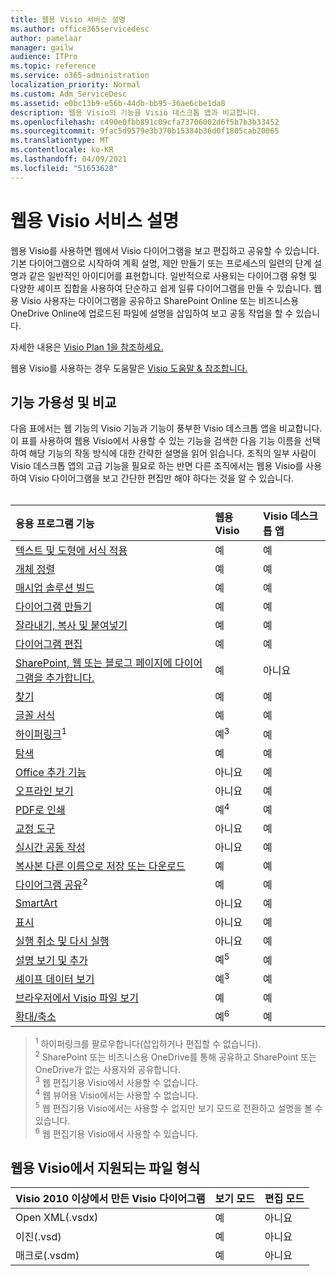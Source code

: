 ```yaml
---
title: 웹용 Visio 서비스 설명
ms.author: office365servicedesc
author: pamelaar
manager: gailw
audience: ITPro
ms.topic: reference
ms.service: o365-administration
localization_priority: Normal
ms.custom: Adm_ServiceDesc
ms.assetid: e0bc13b9-e56b-44db-bb95-36ae6cbe1da8
description: 웹용 Visio의 기능을 Visio 데스크톱 앱과 비교합니다.
ms.openlocfilehash: c490e0fbb891c09cfa73706002d6f5b7b3b33452
ms.sourcegitcommit: 9fac5d9579e3b370b15384b36d0f1805cab20065
ms.translationtype: MT
ms.contentlocale: ko-KR
ms.lasthandoff: 04/09/2021
ms.locfileid: "51653628"
---
```

# <a name="visio-for-the-web-service-description"></a>웹용 Visio 서비스 설명

웹용 Visio를 사용하면 웹에서 Visio 다이어그램을 보고 편집하고 공유할 수 있습니다. 기본 다이어그램으로 시작하여 계획 설명, 제안 만들기 또는 프로세스의 일련의 단계 설명과 같은 일반적인 아이디어를 표현합니다. 일반적으로 사용되는 다이어그램 유형 및 다양한 셰이프 집합을 사용하여 단순하고 쉽게 일류 다이어그램을 만들 수 있습니다. 웹용 Visio 사용자는 다이어그램을 공유하고 SharePoint Online 또는 비즈니스용 OneDrive Online에 업로드된 파일에 설명을 삽입하여 보고 공동 작업을 할 수 있습니다.
  
자세한 내용은 [Visio Plan 1을 참조하세요.](https://products.office.com/visio/visio-online)
  
웹용 Visio를 사용하는 경우 도움말은 [Visio 도움말 & 참조합니다.](https://support.office.com/visio)
  
## <a name="feature-availability-and-comparison"></a>기능 가용성 및 비교

다음 표에서는 웹 기능의 Visio 기능과 기능이 풍부한 Visio 데스크톱 앱을 비교합니다. 이 표를 사용하여 웹용 Visio에서 사용할 수 있는 기능을 검색한 다음 기능 이름을 선택하여 해당 기능의 작동 방식에 대한 간략한 설명을 읽어 읽습니다. 조직의 일부 사람이 Visio 데스크톱 앱의 고급 기능을 필요로 하는 반면 다른 조직에서는 웹용 Visio를 사용하여 Visio 다이어그램을 보고 간단한 편집만 해야 하다는 것을 알 수 있습니다.<br><br> 
  
| 응용 프로그램 기능 | 웹용 Visio | Visio 데스크톱 앱 |
|:-----|:-----|:-----|
|[텍스트 및 도형에 서식 적용](visio-online.md#apply-rich-formatting-to-text-and-shapes) <br/> |예  <br/> |예  <br/> |
|[개체 정렬](visio-online.md#arrange-objects) <br/> |예  <br/> |예  <br/> |
|[매시업 솔루션 빌드](visio-online.md#build-mashup-solutions) <br/> |예  <br/> |예  <br/> |
|[다이어그램 만들기](visio-online.md#create-diagrams) <br/> |예  <br/> |예  <br/> |
|[잘라내기, 복사 및 붙여넣기](visio-online.md#cut-copy-and-paste) <br/> |예  <br/> |예  <br/> |
|[다이어그램 편집](visio-online.md#edit-diagrams) <br/> |예  <br/> |예  <br/> |
|[SharePoint, 웹 또는 블로그 페이지에 다이어그램을 추가합니다.](visio-online.md#embed-diagram-in-a-sharepoint-web-or-blog-page) <br/> |예  <br/> |아니요  <br/> |
|[찾기](visio-online.md#find) <br/> |예  <br/> |예  <br/> |
|[글꼴 서식](visio-online.md#font-formatting) <br/> |예  <br/> |예  <br/> |
|[하이퍼링크](visio-online.md#hyperlinks)<sup>1</sup> <br/> |예<sup>3</sup> <br/> |예  <br/> |
|[탐색](visio-online.md#navigation) <br/> |예  <br/> |예  <br/> |
|[Office 추가 기능](visio-online.md#office-add-ins) <br/> |아니요  <br/> |예  <br/> |
|[오프라인 보기](visio-online.md#offline-viewing) <br/> |아니요  <br/> |예  <br/> |
|[PDF로 인쇄](visio-online.md#print-to-pdf) <br/> |예<sup>4</sup> <br/> |예  <br/> |
|[교정 도구](visio-online.md#proofing-tools) <br/> |아니요  <br/> |예  <br/> |
|[실시간 공동 작성](visio-online.md#real-time-co-authoring) <br/> |아니요  <br/> |예  <br/> |
|[복사본 다른 이름으로 저장 또는 다운로드](visio-online.md#save-as-or-download-a-copy) <br/> |예  <br/> |예  <br/> |
|[다이어그램 공유](visio-online.md#share-a-diagram)<sup>2</sup> <br/> |예  <br/> |예  <br/> |
|[SmartArt](visio-online.md#smartart) <br/> |아니요  <br/> |예  <br/> |
|[표시](visio-online.md#tell-me) <br/> |아니요  <br/> |예  <br/> |
|[실행 취소 및 다시 실행](visio-online.md#undo-and-redo) <br/> |아니요  <br/> |예  <br/> |
|[설명 보기 및 추가](visio-online.md#view-and-add-comments) <br/> |예<sup>5</sup> <br/> |예  <br/> |
|[셰이프 데이터 보기](visio-online.md#view-shape-data) <br/> |예<sup>3</sup> <br/> |예  <br/> |
|[브라우저에서 Visio 파일 보기](visio-online.md#view-visio-files-in-the-browser) <br/> |예  <br/> |예  <br/> |
|[확대/축소](visio-online.md#zoom) <br/> |예<sup>6</sup> <br/> |예  <br/> |
   
> <sup>1</sup> 하이퍼링크를 팔로우합니다(삽입하거나 편집할 수 없습니다). 
<br/><sup>2</sup> SharePoint 또는 비즈니스용 OneDrive를 통해 공유하고 SharePoint 또는 OneDrive가 없는 사용자와 공유합니다. 
<br/> <sup>3</sup> 웹 편집기용 Visio에서 사용할 수 없습니다.
<br/><sup>4</sup> 웹 뷰어용 Visio에서는 사용할 수 없습니다. 
<br/><sup>5</sup> 웹 편집기용 Visio에서는 사용할 수 없지만 보기 모드로 전환하고 설명을 볼 수 있습니다. 
<br/><sup>6</sup> 웹 편집기용 Visio에서 사용할 수 있습니다. 
  
## <a name="supported-file-types-in-visio-for-the-web"></a>웹용 Visio에서 지원되는 파일 형식

| Visio 2010 이상에서 만든 Visio 다이어그램 | 보기 모드 | 편집 모드 |
|:-----|:-----|:-----|
|Open XML(.vsdx)  <br/> |예  <br/> |아니요  <br/> |
|이진(.vsd)  <br/> |예  <br/> |아니요  <br/> |
|매크로(.vsdm)  <br/> |예  <br/> |아니요  <br/> |
   

